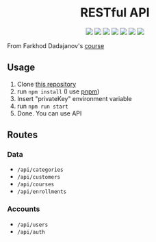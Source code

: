 <h1 align="center">RESTful API</h1>
<p align="center">
  <a target="_blank" href="https://github.com/sad1go0/rest-api-js/blob/main/LICENSE"><img src="https://img.shields.io/github/license/sad1go0/rest-api-js?color=red&logo=GitHub&style=flat-square" /></a>
  <a target="_blank" href="https://www.javascript.com"><img src="https://img.shields.io/github/languages/top/sad1go0/rest-api-js?color=yellow&logo=JavaScript&style=flat-square" /></a>
  <img src="https://img.shields.io/github/languages/code-size/sad1go0/rest-api-js?style=flat-square" />
  <img src="https://img.shields.io/github/package-json/v/sad1go0/rest-api-js?color=green&logo=Node.js&style=flat-square" />
  <img src="https://img.shields.io/badge/code_style-prettier-ff69b4.svg?style=flat-square" />
  <img src="https://img.shields.io/github/workflow/status/sad1go0/rest-api-js/lint?label=lint&style=flat-square" />
  <img src="https://img.shields.io/github/workflow/status/sad1go0/rest-api-js/format?label=format&style=flat-square" />
<p>
<p>From Farkhod Dadajanov's <a target="_blank" href="https://youtube.com/playlist?list=PL_WK6W0Gn1I6Z5UbiXgsK7j7oiKCV7vg6">course</a></p>

<h2>Usage</h2>
<ol>
  <li>Clone <a href="https://github.com/sad1go0/rest-api-js.git">this repository</a></li>
  <li>run <code>npm install</code> (I use <a href="https://pnpm.io/">pnpm</a>)</li>
  <li>Insert "privateKey" environment variable</li>
  <li>run <code>npm run start</code></li>
  <li>Done. You can use API</li>
</ol>

<h2>Routes</h2>

<h3>Data</h3>

<ul>
  <li><code>/api/categories</code></li>
  <li><code>/api/customers</code></li>
  <li><code>/api/courses</code></li>
  <li><code>/api/enrollments</code></li>
</ul>

<h3>Accounts</h3>

<ul>
  <li><code>/api/users</code></li>
  <li><code>/api/auth</code></li>
</ul>

